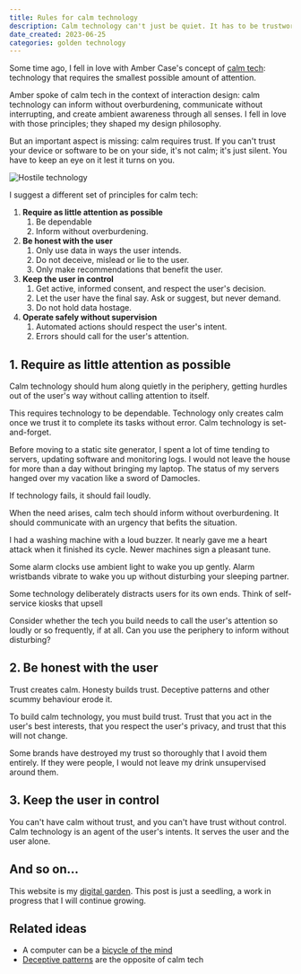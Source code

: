 ```yaml
---
title: Rules for calm technology
description: Calm technology can't just be quiet. It has to be trustworthy.
date_created: 2023-06-25
categories: golden technology
---
```


Some time ago, I fell in love with Amber Case's concept of [calm tech](https://calmtech.com/): technology that requires the smallest possible amount of attention.

Amber spoke of calm tech in the context of interaction design: calm technology can inform without overburdening, communicate without interrupting, and create ambient awareness through all senses. I fell in love with those principles; they shaped my design philosophy.

But an important aspect is missing: calm requires trust. If you can't trust your device or software to be on your side, it's not calm; it's just silent. You have to keep an eye on it lest it turns on you.

![Hostile technology](/images/illustrations/hostile-tech.png)

I suggest a different set of principles for calm tech:

1. **Require as little attention as possible**
    1. Be dependable
    2. Inform without overburdening.
2. **Be honest with the user**
    1. Only use data in ways the user intends.
    2. Do not deceive, mislead or lie to the user.
    3. Only make recommendations that benefit the user.
3. **Keep the user in control**
    1. Get active, informed consent, and respect the user's decision.
    2. Let the user have the final say. Ask or suggest, but never demand.
    3. Do not hold data hostage.
4. **Operate safely without supervision**
    1. Automated actions should respect the user's intent.
    2. Errors should call for the user's attention.

## 1. Require as little attention as possible

Calm technology should hum along quietly in the periphery, getting hurdles out of the user's way without calling attention to itself.

This requires technology to be dependable. Technology only creates calm once we trust it to complete its tasks without error. Calm technology is set-and-forget.

Before moving to a static site generator, I spent a lot of time tending to servers, updating software and monitoring logs. I would not leave the house for more than a day without bringing my laptop. The status of my servers hanged over my vacation like a sword of Damocles.

If technology fails, it should fail loudly.

When the need arises, calm tech should inform without overburdening. It should communicate with an urgency that befits the situation.

I had a washing machine with a loud buzzer. It nearly gave me a heart attack when it finished its cycle. Newer machines sign a pleasant tune.

Some alarm clocks use ambient light to wake you up gently. Alarm wristbands vibrate to wake you up without disturbing your sleeping partner.

Some technology deliberately distracts users for its own ends. Think of self-service kiosks that upsell 

Consider whether the tech you build needs to call the user's attention so loudly or so frequently, if at all. Can you use the periphery to inform without disturbing?

## 2. Be honest with the user

Trust creates calm. Honesty builds trust. Deceptive patterns and other scummy behaviour erode it.

To build calm technology, you must build trust. Trust that you act in the user's best interests, that you respect the user's privacy, and trust that this will not change.

Some brands have destroyed my trust so thoroughly that I avoid them entirely. If they were people, I would not leave my drink unsupervised around them.

## 3. Keep the user in control

You can't have calm without trust, and you can't have trust without control. Calm technology is an agent of the user's intents. It serves the user and the user alone.

## And so on...

This website is my [digital garden](/guides/digital-gardening). This post is just a seedling, a work in progress that I will continue growing.

## Related ideas

- A computer can be a [bicycle of the mind](https://www.youtube.com/watch?v=W5o7umYvqlw)
- [Deceptive patterns](https://www.deceptive.design/types) are the opposite of calm tech